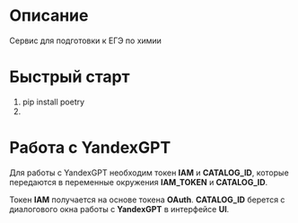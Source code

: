 # Описание
Сервис для подготовки к ЕГЭ по химии


# Быстрый старт
1. pip install poetry
2. 


# Работа с YandexGPT
Для работы с YandexGPT необходим токен **IAM** и **CATALOG_ID**, которые передаются в 
переменные окружения **IAM_TOKEN** и **CATALOG_ID**.

Токен **IAM** получается на основе токена **OAuth**.
**CATALOG_ID** берется с диалогового окна работы с **YandexGPT** в интерфейсе **UI**.
